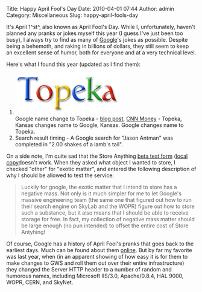 Title: Happy April Fool's Day
Date: 2010-04-01 07:44
Author: admin
Category: Miscellaneous
Slug: happy-april-fools-day

It's April 1^st^, also known as April Fool's Day. While I,
unfortunately, haven't planned any pranks or jokes myself this year (I
guess I've just been too busy), I always try to find as many of
[Google][]'s jokes as possible. Despite being a behemoth, and raking in
billions of dollars, they still seem to keep an excellent sense of
humor, both for everyone and at a very technical level.

Here's what I found this year (updated as I find them):

1.  ![topeka][]  
   Google name change to Topeka - [blog post][], [CNN Money][] -
    Topeka, Kansas changes name to Google, Kansas. Google changes name
    to Topeka.
2.  Search result timing - A Google search for "Jason Antman" was
    completed in "2.00 shakes of a lamb's tail".

On a side note, I'm quite sad that the Store Anything [beta test form][]
([local copy][]doesn't work. When they asked what object I wanted to
store, I checked "other" for "exotic matter", and entered the following
description of why I should be allowed to test the service:

> Luckily for google, the exotic matter that I intend to store has a
> negative mass. Not only is it much simpler for me to let Google's
> massive engineering team (the same one that figured out how to run
> their search engine on SkyLab and the WOPR) figure out how to store
> such a substance, but it also means that I should be able to receive
> storage for free. In fact, my collection of negative mass matter
> should be large enough (no pun intended) to offset the entire cost of
> Store Antyhing!

Of course, Google has a history of April Fool's pranks that goes back to
the earliest days. Much can be found about them [online][]. But by far
my favorite was last year, when (in an apparent showing of how easy it
is for them to make changes to GWS and roll them out over their entire
infrastructure) they changed the Server HTTP header to a number of
random and humorous names, including Microsoft IIS/3.0, Apache/0.8.4,
HAL 9000, WOPR, CERN, and SkyNet.

  [Google]: http://www.google.com
  [topeka]: /GFX/topeka-hp.gif
  [blog post]: http://googleblog.blogspot.com/2010/04/different-kind-of-company-name.html
  [CNN Money]: http://money.cnn.com/2010/04/01/technology/google_april_fools/
  [beta test form]: https://spreadsheets.google.com/viewform?hl=en&formkey=dEx3d1BSR1Ntb0hvdEpJNkJvaUI2Z2c6MQ
  [local copy]: /GFX/viewform.html
  [online]: http://en.wikipedia.org/wiki/Google's_hoaxes

